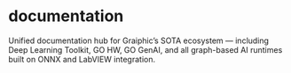 # documentation
Unified documentation hub for Graiphic’s SOTA ecosystem — including Deep Learning Toolkit, GO HW, GO GenAI, and all graph-based AI runtimes built on ONNX and LabVIEW integration.
